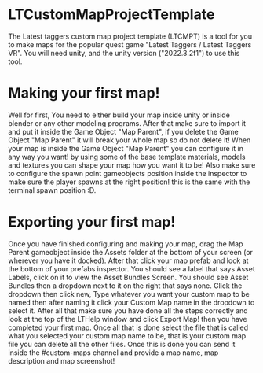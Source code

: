 # LTCustomMapProjectTemplate
The Latest taggers custom map project template (LTCMPT) is a tool for you to make maps for the popular quest game "Latest Taggers / Latest Taggers VR". You will need unity, and the unity version ("2022.3.2f1") to use this tool.

# Making your first map!
Well for first, You need to either build your map inside unity or inside blender or any other modeling programs.
After that make sure to import it and put it inside the Game Object "Map Parent", if you delete the Game Object "Map Parent" it will break your whole map so do not delete it!
When your map is inside the Game Object "Map Parent" you can configure it in any way you want! by using some of the base template materials, models and textures you can shape your map how you want it to be!
Also make sure to configure the spawn point gameobjects position inside the inspector to make sure the player spawns at the right position! this is the same with the terminal spawn position :D.

# Exporting your first map!
Once you have finished configuring and making your map, drag the Map Parent gameobject inside the Assets folder at the bottom of your screen (or wherever you have it docked).
After that click your map prefab and look at the bottom of your prefabs inspector. You should see a label that says Asset Labels, click on it to view the Asset Bundles Screen.
You should see Asset Bundles then a dropdown next to it on the right that says none. Click the dropdown then click new, Type whatever you want your custom map to be named then after naming it click your Custom Map name in the dropdown to select it.
After all that make sure you have done all the steps correctly and look at the top of the LTHelp window and click Export Map! then you have completed your first map.
Once all that is done select the file that is called what you selected your custom map name to be, that is your custom map file you can delete all the other files. Once this is done you can send it inside the #custom-maps channel and provide a map name, map description and map screenshot!
